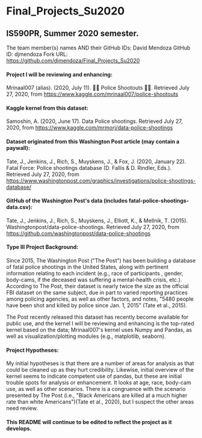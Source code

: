 # Final_Projects_Su2020
IS590PR, Summer 2020 semester.
---------------

The team member(s) names AND their GitHub IDs:
David Mendoza
GitHub ID: djmendoza
Fork URL: https://github.com/djmendoza/Final_Projects_Su2020

#### Project I will be reviewing and enhancing:
Mrinaal007 (alias). (2020, July 11). 👮🔫 Police Shootouts 👮🔫. Retrieved July 27, 2020, from https://www.kaggle.com/mrinaal007/police-shootouts

#### Kaggle kernel from this dataset:
Samoshin, A. (2020, June 17). Data Police shootings. Retrieved July 27, 2020, from https://www.kaggle.com/mrmorj/data-police-shootings

#### Dataset originated from this Washington Post article (may contain a paywall):
Tate, J., Jenkins, J., Rich, S., Muyskens, J., & Fox, J. (2020, January 22). Fatal Force: Police shootings database (D. Fallis & D. Rindler, Eds.). Retrieved July 27, 2020, from https://www.washingtonpost.com/graphics/investigations/police-shootings-database/

#### GitHub of the Washington Post's data (includes fatal-police-shootings-data.csv):
Tate, J., Jenkins, J., Rich, S., Muyskens, J., Elliott, K., & Mellnik, T. (2015). Washingtonpost/data-police-shootings. Retrieved July 27, 2020, from https://github.com/washingtonpost/data-police-shootings


#### Type III Project Background:
Since 2015, The Washington Post ("The Post") has been building a database of fatal police shootings in the United States,
along with pertinent information relating to each incident (e.g., race of participants , gender, body-cams,
if the deceased was suffering a mental-health crisis, etc.).
According to The Post, their dataset is nearly twice the size as the official FBI dataset on the same subject, due in part to varied reporting
practices among policing agencies, as well as other factors, and notes, "5480 people have been shot and killed by police since Jan. 1, 2015" (Tate et al., 2015).

The Post recently released this dataset has recently become available for public use, and the kernel I will be reviewing and enhancing is the top-rated kernel based
on the data; Mrinaal007's kernel uses Numpy and Pandas, as well as visualization/plotting modules (e.g., matplotlib, seaborn).

#### Project Hypotheses:
My initial hypotheses is that there are a number of areas for analysis as that could be cleaned up as they hurt credibility.
Likewise, initial overview of the kernel seems to indicate competent use of pandas, but these are initial trouble spots for analysis or enhancement.
It looks at age, race, body-cam use, as well as other scenarios. There is a congruence with the scenario presented by The Post
(i.e., "Black Americans are killed at a much higher rate than white Americans")(Tate et al., 2020), but I suspect the other areas need review.

#### This README will continue to be edited to reflect the project as it develops.

